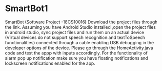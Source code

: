 # SmartBot1
SmartBot (Software Project -18CS10016)
Download the project files through the link. Assuming you have Android Studio installed ,open the project files in android studio, sync project files and run them on an actual device (Virtual devices do not support speech recognition and textToSpeech functionalities) connected through a cable enabling USB debugging in the developer options of the device. Please go through the HomeActivity.java code and test the appp with inputs accordingly. For the functionality of alarm pop up notification make sure you have floating notifications and lockscreen notifications enabled for the app.
